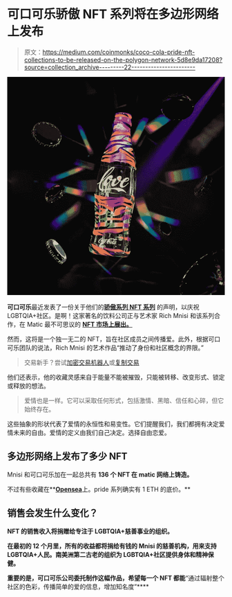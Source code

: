 # 可口可乐骄傲 NFT 系列将在多边形网络上发布

> 原文：<https://medium.com/coinmonks/coco-cola-pride-nft-collections-to-be-released-on-the-polygon-network-5d8e9da17208?source=collection_archive---------22----------------------->

![](img/06516e7ae39226f779fdd4e47df2cd02.png)

**可口可乐**最近发表了一份关于他们的[**骄傲系列 NFT 系列**](https://mint.maketafi.com/coca-cola-collection) 的声明，以庆祝 LGBTQIA+社区。是啊！这家著名的饮料公司正与艺术家 Rich Mnisi 和该系列合作，在 Matic 最不可思议的 [**NFT 市场上展出。**](https://bit.ly/3NHcyIj)

然而，这将是一个独一无二的 NFT，旨在社区成员之间传播爱。此外，根据可口可乐团队的说法，Rich Mnisi 的艺术作品“推动了身份和社区概念的界限。”

> 交易新手？尝试[加密交易机器人](/coinmonks/crypto-trading-bot-c2ffce8acb2a)或[复制交易](/coinmonks/top-10-crypto-copy-trading-platforms-for-beginners-d0c37c7d698c)

他们还表示，他的收藏灵感来自于能量不能被摧毁，只能被转移、改变形式、锁定或释放的想法。

> 爱情也是一样。它可以采取任何形式，包括激情、黑暗、信任和心碎，但它始终存在。

这些抽象的形状代表了爱情的永恒性和易变性。它们提醒我们，我们都拥有决定爱情未来的自由。爱情的定义由我们自己决定。选择自由恋爱。

## **多边形网络上发布了多少 NFT**

Mnisi 和可口可乐加在一起总共有 **136 个 NFT 在 **matic 网络**上铸造。**

不过有些收藏在**[**Opensea**](https://opensea.io/)上。pride 系列确实有 1 ETH 的底价。**

## **销售会发生什么变化？**

**NFT 的销售收入将捐赠给专注于 LGBTQIA+慈善事业的组织。**

**在最初的 12 个月里，所有的收益都将捐给有钱的 Mnisi 的慈善机构，用来支持 LGBTQIA+人民。南美洲第二古老的组织为 LGBTQIA+社区提供身体和精神保健。**

**重要的是，可口可乐公司委托制作这幅作品，希望每一个 NFT 都能**“通过辐射整个社区的色彩，传播简单的爱的信息，增加知名度”****